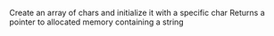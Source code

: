 Create an array of chars and initialize it with a specific char
Returns a pointer to allocated memory containing a string
